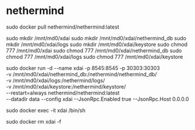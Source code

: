 # nethermind
sudo docker pull nethermind/nethermind:latest

sudo mkdir /mnt/md0/xdai
sudo mkdir /mnt/md0/xdai/nethermind_db
sudo mkdir /mnt/md0/xdai/logs
sudo mkdir /mnt/md0/xdai/keystore
sudo chmod 777 /mnt/md0/xdai
sudo chmod 777 /mnt/md0/xdai/nethermind_db
sudo chmod 777 /mnt/md0/xdai/logs
sudo chmod 777 /mnt/md0/xdai/keystore

sudo docker run -d --name xdai -p 8545:8545 -p 30303:30303 \
    -v /mnt/md0/xdai/nethermind_db:/nethermind/nethermind_db/ \
    -v /mnt/md0/xdai/logs:/nethermind/logs/ \
    -v /mnt/md0/xdai/keystore:/nethermind/keystore/ \
    --restart=always nethermind/nethermind:latest \
        --datadir data --config xdai --JsonRpc.Enabled true --JsonRpc.Host 0.0.0.0


sudo docker exec -it xdai /bin/sh


sudo docker rm xdai -f




